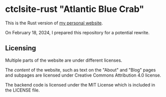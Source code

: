 # ctclsite-rust "Atlantic Blue Crab"
This is the Rust version of [my personal website](https://ctcl-tech.com/). 

On February 18, 2024, I prepared this repository for a potential rewrite.

## Licensing
Multiple parts of the website are under different licenses.

The *content* of the website, such as text on the "About" and "Blog" pages and subpages are licensed under Creative Commons Attribution 4.0 license.

The backend code is licensed under the MIT License which is included in the LICENSE file.
